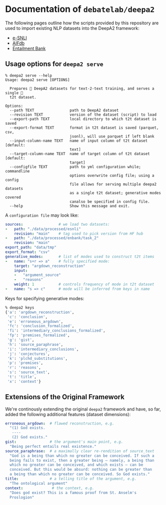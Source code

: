 # Documentation of `debatelab/deepa2`

The following pages outline how the scripts provided by this repository are used to import existing NLP datasets into the DeepA2 framework:

* [e-SNLI](esnli.md)
* [AIFdb](aifdb.md)
* [Entailment Bank](enbank.md)

## Usage options for `deepa2 serve`

```
% deepa2 serve --help
Usage: deepa2 serve [OPTIONS]

  Prepares 🎂 DeepA2 datasets for text-2-text training, and serves a single 🍰
  t2t dataset.

Options:
  --path TEXT                path to DeepA2 dataset
  --revision TEXT            version of the dataset (script) to load
  --export-path TEXT         local directory to which t2t dataset is saved
  --export-format TEXT       format in t2t dataset is saved (parquet, csv,
                             jsonl), will use parquet if left blank
  --input-column-name TEXT   name of input column of t2t dataset  [default:
                             text]
  --target-column-name TEXT  name of target column of t2t dataset  [default:
                             target]
  --configfile TEXT          path to yml configuration while; commandline
                             options overwrite config file; using a config
                             file allows for serving multiple deepa2 datasets
                             as a single t2t dataset; generative modes covered
                             canalso be specified in config file.
  --help                     Show this message and exit.

```


A `configuration file` may look like:

```yml
sources:                # we load two datasets:
-   path: "./data/processed/esnli"
    revision: "main"    # tag used to pick version from HF hub
-   path: "./data/processed/enbank/task_2"
    revision: "main"
export_path: "data/tmp" 
export_format: "csv" 
generative_modes:       # list of modes used to construct t2t items 
-   name: "s+r => a"    # fully specified mode:
    target: "argdown_reconstruction"
    input:
    -   "argument_source"
    -   "reasons"
    weight: 1           # controls frequency of mode in t2t dataset
-   name: "s => c"      # mode will be inferred from keys in name
```

Keys for specifying generative modes:

```bash
% deepa2 keys
{'a': 'argdown_reconstruction',
 'c': 'conclusion',
 'e': 'erroneous_argdown',
 'fc': 'conclusion_formalized',
 'fi': 'intermediary_conclusions_formalized',
 'fp': 'premises_formalized',
 'g': 'gist',
 'h': 'source_paraphrase',
 'i': 'intermediary_conclusions',
 'j': 'conjectures',
 'k': 'plchd_substitutions',
 'p': 'premises',
 'r': 'reasons',
 's': 'source_text',
 't': 'title',
 'x': 'context'}

```


## Extensions of the Original Framework

We're continously extending the original `deepa2` framework and have, so far, added the following additional features (dataset dimensions):

```yml
erroneous_argdown:  # flawed reconstruction, e.g.
  "(1) God exists.
   ----
   (2) God exists."
gist:               # the argument's main point, e.g.
  "Being perfect entails real existence."
source_paraphrase:  # a maximally clear re-rendition of source_text
  "God is a being than which no greater can be conceived. If such a 
  being fails to exist, then a greater being — namely, a being than 
  which no greater can be conceived, and which exists — can be 
  conceived. But this would be absurd: nothing can be greater than 
  a being than which no greater can be conceived. So God exists."
title:              # a telling title of the argument, e.g.
  "The ontological argument"
context:             # the context, e.g.
  "Does god exist? This is a famous proof from St. Anselm's 
  Proslogion"
```